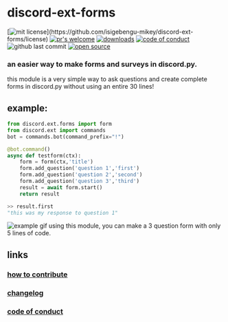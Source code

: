 # discord-ext-forms
[![mit license](https://img.shields.io/apm/l/atomic-design-ui.svg?)](https://github.com/isigebengu-mikey/discord-ext-forms/license)
[![pr's welcome](https://img.shields.io/badge/prs-welcome-brightgreen.svg?style=flat)](http://makeapullrequest.com)
[![downloads](https://pepy.tech/badge/discord-ext-forms)](https://pepy.tech/project/discord-ext-forms)
[![code of conduct](https://img.shields.io/badge/code%20of-conduct-ff69b4.svg?style=flat)](https://github.com/isigebengu-mikey/discord-ext-forms/code_of_conduct.md)
![github last commit](https://img.shields.io/github/last-commit/google/skia.svg?style=flat)
[![open source](https://badges.frapsoft.com/os/v1/open-source.svg?v=103)](https://opensource.org/)



### an easier way to make forms and surveys in discord.​py.
this module is a very simple way to ask questions and create complete forms in discord.py without using an entire 30 lines!

## example:
```py
from discord.ext.forms import form
from discord.ext import commands
bot = commands.bot(command_prefix="!")

@bot.command()
async def testform(ctx):
    form = form(ctx,'title')
    form.add_question('question 1','first')
    form.add_question('question 2','second')
    form.add_question('question 3','third')
    result = await form.start()
    return result

>> result.first
"this was my response to question 1"
```
![example gif](https://mikey.has-no-bra.in/9NoRXO.gif)
using this module, you can make a 3 question form with only 5 lines of code.

## links
### [how to contribute](contribute.md)
### [changelog](changelog.md)
### [code of conduct](code_of_conduct.md)
